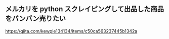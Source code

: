 ## メルカリを python スクレイピングして出品した商品をバンバン売りたい 
https://qiita.com/kewpie134134/items/c50ca563237445b1342a

